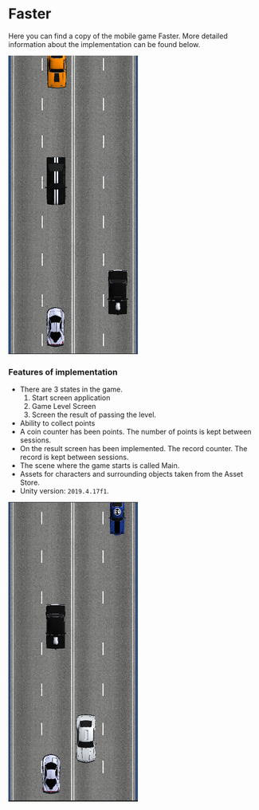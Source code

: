 # Faster #

Here you can find a copy of the mobile game Faster. 
More detailed information about the implementation can be found below.

![Screenshot1](Screens/ScreenShot_1.PNG)

### Features of implementation ###

* There are 3 states in the game.
	1. Start screen application
	2. Game Level Screen
	3. Screen the result of passing the level.
* Ability to collect points
* A coin counter has been points.
	The number of points is kept between sessions.
* On the result screen has been implemented.
	The record counter. The record is kept between sessions.
* The scene where the game starts is called Main.
* Assets for characters and surrounding objects taken from the Asset Store.
* Unity version: `2019.4.17f1`.

![Screenshot2](Screens/ScreenShot_2.PNG)

